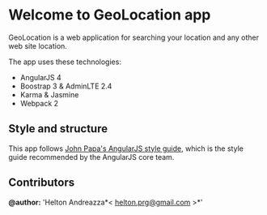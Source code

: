 # Welcome to GeoLocation app
GeoLocation is a web application for searching your location and any other web site location.

The app uses these technologies:

* AngularJS 4
* Boostrap 3 & AdminLTE 2.4
* Karma & Jasmine
* Webpack 2

## Style and structure

This app follows [John Papa's AngularJS style guide](https://github.com/johnpapa/angular-styleguide),
which is the style guide recommended by the AngularJS core team.

## Contributors  

**@author:** 'Helton Andreazza*< [helton.prg@gmail.com](mailto:helton.prg@gmail.com) >*'